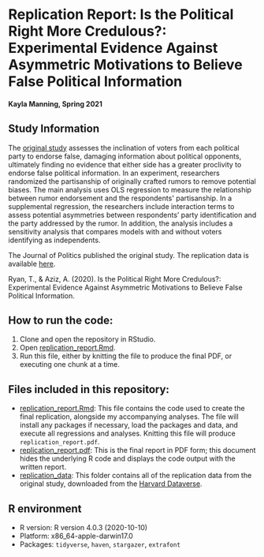 # Replication Report: Is the Political Right More Credulous?: Experimental Evidence Against Asymmetric Motivations to Believe False Political Information

#### Kayla Manning, Spring 2021

## Study Information

The [original study](https://www-journals-uchicago-edu.ezp-prod1.hul.harvard.edu/doi/pdf/10.1086/711133) assesses the inclination of voters from each political party to endorse false, damaging information about political opponents, ultimately finding no evidence that either side has a greater proclivity to endorse false political information. In an experiment, researchers randomized the partisanship of originally crafted rumors to remove potential biases. The main analysis uses OLS regression to measure the relationship between rumor endorsement and the respondents' partisanship. In a supplemental regression, the researchers include interaction terms to assess potential asymmetries between respondents’ party identification and the party addressed by the rumor. In addition, the analysis includes a sensitivity analysis that compares models with and without voters identifying as independents. 

The Journal of Politics published the original study. The replication data is available [here](https://dataverse.harvard.edu/dataset.xhtml?persistentId=doi:10.7910/DVN/9ERCTY).

Ryan, T., & Aziz, A. (2020). Is the Political Right More Credulous?: Experimental Evidence Against Asymmetric Motivations to Believe False Political Information.

## How to run the code:

1. Clone and open the repository in RStudio.
2. Open [replication_report.Rmd](replication_report.Rmd).
3. Run this file, either by knitting the file to produce the final PDF, or executing one chunk at a time.

## Files included in this repository:

- [replication_report.Rmd](replication_report.Rmd): This file contains the code used to create the final replication, alongside my accompanying analyses. The file will install any packages if necessary, load the packages and data, and execute all regressions and analyses. Knitting this file will produce `replication_report.pdf`.
- [replication_report.pdf](replication_report.pdf): This is the final report in PDF form; this document hides the underlying R code and displays the code output with the written report.
- [replication_data](replication_data): This folder contains all of the replication data from the original study, downloaded from the [Harvard Dataverse](https://dataverse.harvard.edu/dataset.xhtml?persistentId=doi:10.7910/DVN/9ERCTY).

## R environment

- R version: R version 4.0.3 (2020-10-10)
- Platform: x86_64-apple-darwin17.0         
- Packages: `tidyverse`, `haven`, `stargazer`, `extrafont`
